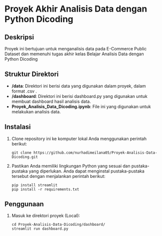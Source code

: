 # Proyek Akhir Analisis Data dengan Python Dicoding

## Deskripsi

Proyek ini bertujuan untuk menganalisis data pada E-Commerce Public Dataset dan memenuhi tugas akhir kelas Belajar Analisis Data dengan Python Dicoding

## Struktur Direktori

- **/data**: Direktori ini berisi data yang digunakan dalam proyek, dalam format .csv .
- **/dashboard**: Direktori ini berisi dashboard.py yang digunakan untuk membuat dashboard hasil analisis data.
- **Proyek_Analisis_Data_Dicoding.ipynb**: File ini yang digunakan untuk melakukan analisis data.

## Instalasi

1. Clone repository ini ke komputer lokal Anda menggunakan perintah berikut:

   ```shell
   git clone https://github.com/nurhadimeilana05/Proyek-Analisis-Data-Dicoding.git
   ```

2. Pastikan Anda memiliki lingkungan Python yang sesuai dan pustaka-pustaka yang diperlukan. Anda dapat menginstal pustaka-pustaka tersebut dengan menjalankan perintah berikut:

   ```shell
   pip install streamlit
   pip install -r requirements.txt
   ```

## Penggunaan

1. Masuk ke direktori proyek (Local):

   ```shell
   cd Proyek-Analisis-Data-Dicoding/dashboard/
   streamlit run dashboard.py
   ```
